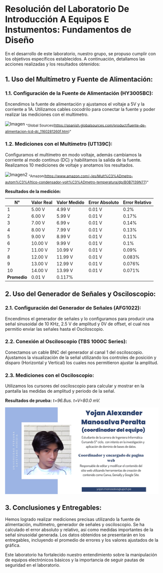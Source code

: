 # Resolución del Laboratorio De Introducción A Equipos E Instumentos: Fundamentos de Diseño

En el desarrollo de este laboratorio, nuestro grupo, se propuso cumplir con los objetivos específicos establecidos. A continuación, detallamos las acciones realizadas y los resultados obtenidos:

## 1. Uso del Multímetro y Fuente de Alimentación:
### 1.1. Configuración de la Fuente de Alimentación (HY3005BC):
Encendimos la fuente de alimentación y ajustamos el voltaje a 5V y la corriente a 1A. Utilizamos cables cocodrilo para conectar la fuente y poder realizar las mediciones con el multimetro.

![Imagen](https://p.globalsources.com/IMAGES/PDT/B1160281260/Fuente-de-alimentacion-LCD-DC.jpg)
<sub>"Global Sources(https://spanish.globalsources.com/product/fuente-de-alimentacion-lcd-dc_1160281260f.htm)"</sub>

### 1.2. Mediciones con el Multímetro (UT139C):
Configuramos el multímetro en modo voltaje, además cambiamos la corriente al modo continuo (DC) y habilitamos la salida de la fuente. Realizamos 10 mediciones de voltaje y anotamos los resultados.

![Imagen2](https://m.media-amazon.com/images/W/MEDIAX_792452-T2/images/I/71FOsMCiCGS.jpg)
<sub>"Amazon(https://www.amazon.com/-/es/Mult%C3%ADmetro-autom%C3%A1tico-condensador-volt%C3%ADmetro-temperatura/dp/B0B7139N77)"</sub>

**Resultados de la medición:**

| N° | Valor Real | Valor Medido | Error Absoluto | Error Relativo |
|---|------------|--------------|-----------------|----------------|
| 1 | 5.00 V     | 4.99 V       | 0.01 V          | 0.2%           |
| 2 | 6.00 V     | 5.99 V       | 0.01 V          | 0.17%          |
| 3 | 7.00 V     | 6.99 v       | 0.01 V          | 0.14%          |
| 4 | 8.00 V     | 7.99 V       | 0.01 V          | 0.13%          |
| 5 | 9.00 V     | 8.99 V       | 0.01 V          | 0.11%          |
| 6 | 10.00 V    | 9.99 V       | 0.01 V          | 0.1%           |
| 7 | 11.00 V    | 10.99 V      | 0.01 V          | 0.09%          |
| 8 | 12.00 V    | 11.99 V      | 0.01 V          | 0.083%         |
| 9 | 13.00 V    | 12.99 V      | 0.01 V          | 0.076%         |
| 10| 14.00 V    | 13.99 V      | 0.01 V          | 0.071%         |
| **Promedio**                  | 0.01 V          | 0.117%         |                |

## 2. Uso del Generador de Señales y Osciloscopio:
### 2.1. Configuración del Generador de Señales (AFG1022):
Encendimos el generador de señales y lo configuramos para producir una señal sinusoidal de 10 KHz, 2.5 V de amplitud y 0V de offset, el cual nos permitio enviar las señales hasta el Osciloscopio.


### 2.2. Conexión al Osciloscopio (TBS 1000C Series):
Conectamos un cable BNC del generador al canal 1 del osciloscopio. Ajustamos la visualización de la señal utilizando los controles de posición y disparo (Horizontal y Vertical) los cuales nos permitieron ajustar la amplitud.

### 2.3. Mediciones con el Osciloscopio:
Utilizamos los cursores del osciloscopio para calcular y mostrar en la pantalla las medidas de amplitud y periodo de la señal.

**Resultados de prueba:**
*t=96.8us.*
*t=V=80.0 mV.*

![Texto Alternativo](../../Carpetas/Imagenes/296514970-d459d6d5-b869-4630-9291-1fb1f8dbb368.jpg)

## 3. Conclusiones y Entregables:
Hemos logrado realizar mediciones precisas utilizando la fuente de alimentación, multímetro, generador de señales y osciloscopio. Se ha calculado el error absoluto y relativo, así como medidas importantes de la señal sinusoidal generada. Los datos obtenidos se presentarán en los entregables, incluyendo el promedio de errores y los valores ajustados de la gráfica.

Este laboratorio ha fortalecido nuestro entendimiento sobre la manipulación de equipos electrónicos básicos y la importancia de seguir pautas de seguridad en el laboratorio.


